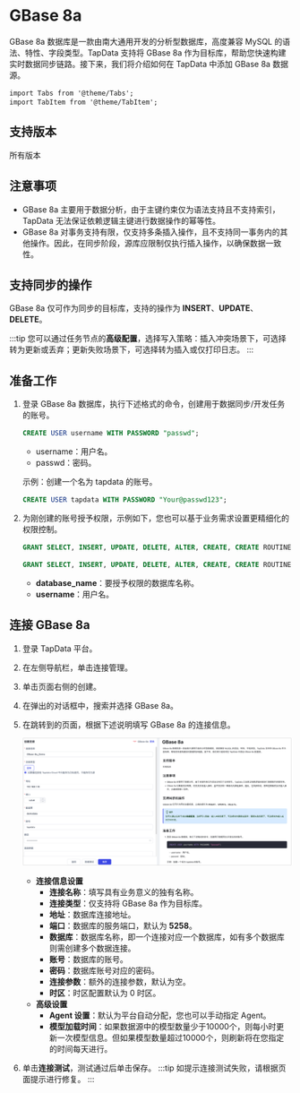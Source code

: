 # GBase 8a
GBase 8a 数据库是一款由南大通用开发的分析型数据库，高度兼容 MySQL 的语法、特性、字段类型。TapData 支持将 GBase 8a 作为目标库，帮助您快速构建实时数据同步链路。接下来，我们将介绍如何在 TapData 中添加 GBase 8a 数据源。

```mdx-code-block
import Tabs from '@theme/Tabs';
import TabItem from '@theme/TabItem';
```

## 支持版本

所有版本

## 注意事项

- GBase 8a 主要用于数据分析，由于主键约束仅为语法支持且不支持索引，TapData 无法保证依赖逻辑主键进行数据操作的幂等性。
- GBase 8a 对事务支持有限，仅支持多条插入操作，且不支持同一事务内的其他操作。因此，在同步阶段，源库应限制仅执行插入操作，以确保数据一致性。

## 支持同步的操作

GBase 8a 仅可作为同步的目标库，支持的操作为 **INSERT**、**UPDATE**、**DELETE**。

:::tip
您可以通过任务节点的**高级配置**，选择写入策略：插入冲突场景下，可选择转为更新或丢弃；更新失败场景下，可选择转为插入或仅打印日志。
:::

## 准备工作

1. 登录 GBase 8a 数据库，执行下述格式的命令，创建用于数据同步/开发任务的账号。

   ```sql
   CREATE USER username WITH PASSWORD "passwd";
   ```

   - username：用户名。
   - passwd：密码。

   示例：创建一个名为 tapdata 的账号。

   ```sql
   CREATE USER tapdata WITH PASSWORD "Your@passwd123";
   ```

2. 为刚创建的账号授予权限，示例如下，您也可以基于业务需求设置更精细化的权限控制。

   <Tabs className="unique-tabs">
   <TabItem value="授予指定库权限" default>

   ```sql
   GRANT SELECT, INSERT, UPDATE, DELETE, ALTER, CREATE, CREATE ROUTINE, CREATE TEMPORARY TABLES, DROP ON database_name.* TO 'username';
   ```

   </TabItem>

   <TabItem value="授予所有库权限">

   ```sql
   GRANT SELECT, INSERT, UPDATE, DELETE, ALTER, CREATE, CREATE ROUTINE, CREATE TEMPORARY TABLES, DROP ON *.* TO 'username';
   ```

      </TabItem>
     </Tabs>

   * **database_name**：要授予权限的数据库名称。
   * **username**：用户名。



## 连接 GBase 8a

1. 登录 TapData 平台。

2. 在左侧导航栏，单击连接管理。

3. 单击页面右侧的创建。

4. 在弹出的对话框中，搜索并选择 GBase 8a。

5. 在跳转到的页面，根据下述说明填写 GBase 8a 的连接信息。
   
   ![GBase 8a 连接示例](../../images/gbase_8a_connection.png)
   
   - **连接信息设置**
     - **连接名称**：填写具有业务意义的独有名称。
     - **连接类型**：仅支持将 GBase 8a 作为目标库。
     - **地址**：数据库连接地址。
     - **端口**：数据库的服务端口，默认为 **5258**。
     - **数据库**：数据库名称，即一个连接对应一个数据库，如有多个数据库则需创建多个数据连接。
     - **账号**：数据库的账号。
     - **密码**：数据库账号对应的密码。
     - **连接参数**：额外的连接参数，默认为空。
     - **时区**：时区配置默认为 0 时区。
   - **高级设置**
     - **Agent 设置**：默认为平台自动分配，您也可以手动指定 Agent。
     - **模型加载时间**：如果数据源中的模型数量少于10000个，则每小时更新一次模型信息。但如果模型数量超过10000个，则刷新将在您指定的时间每天进行。
   
6. 单击**连接测试**，测试通过后单击保存。
    :::tip
    如提示连接测试失败，请根据页面提示进行修复。
    :::